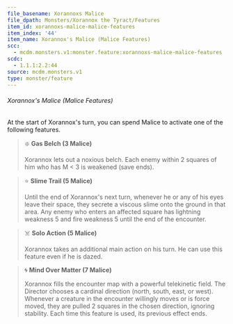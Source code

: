 ```yaml
---
file_basename: Xorannoxs Malice
file_dpath: Monsters/Xorannox the Tyract/Features
item_id: xorannoxs-malice-malice-features
item_index: '44'
item_name: Xorannox's Malice (Malice Features)
scc:
  - mcdm.monsters.v1:monster.feature:xorannoxs-malice-malice-features
scdc:
  - 1.1.1:2.2:44
source: mcdm.monsters.v1
type: monster/feature
---
```


###### Xorannox's Malice (Malice Features)

At the start of Xorannox's turn, you can spend Malice to activate one of the following features.

<!-- -->
> ❇️ **Gas Belch (3 Malice)**
>
> Xorannox lets out a noxious belch. Each enemy within 2 squares of him who has M < 3 is weakened (save ends).

<!-- -->
> ⭐️ **Slime Trail (5 Malice)**
>
> Until the end of Xorannox's next turn, whenever he or any of his eyes leave their space, they secrete a viscous slime onto the ground in that area. Any enemy who enters an affected square has lightning weakness 5 and fire weakness 5 until the end of the encounter.

<!-- -->
> ☠️ **Solo Action (5 Malice)**
>
> Xorannox takes an additional main action on his turn. He can use this feature even if he is dazed.

<!-- -->
> 🌀 **Mind Over Matter (7 Malice)**
>
> Xorannox fills the encounter map with a powerful telekinetic field. The Director chooses a cardinal direction (north, south, east, or west). Whenever a creature in the encounter willingly moves or is force moved, they are pulled 2 squares in the chosen direction, ignoring stability. Each time this feature is used, its previous effect ends.

